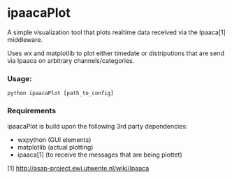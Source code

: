 # ipaacaPlot
A simple visualization tool that plots realtime data received via the Ipaaca[1] middleware.

Uses wx and matplotlib to plot either timedate or distriputions that are send via Ipaaca on arbitrary channels/categories.

### Usage:
```
python ipaacaPlot [path_to_config]
```

### Requirements

ipaacaPlot is build upon the following 3rd party dependencies:

* wxpython (GUI elements)
* matplotlib (actual plotting)
* ipaaca[1] (to receive the messages that are being plottet)


[1] http://asap-project.ewi.utwente.nl/wiki/Ipaaca
